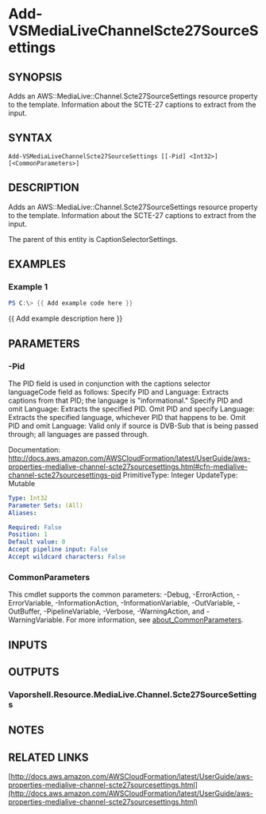 # Add-VSMediaLiveChannelScte27SourceSettings

## SYNOPSIS
Adds an AWS::MediaLive::Channel.Scte27SourceSettings resource property to the template.
Information about the SCTE-27 captions to extract from the input.

## SYNTAX

```
Add-VSMediaLiveChannelScte27SourceSettings [[-Pid] <Int32>] [<CommonParameters>]
```

## DESCRIPTION
Adds an AWS::MediaLive::Channel.Scte27SourceSettings resource property to the template.
Information about the SCTE-27 captions to extract from the input.

The parent of this entity is CaptionSelectorSettings.

## EXAMPLES

### Example 1
```powershell
PS C:\> {{ Add example code here }}
```

{{ Add example description here }}

## PARAMETERS

### -Pid
The PID field is used in conjunction with the captions selector languageCode field as follows: Specify PID and Language: Extracts captions from that PID; the language is "informational." Specify PID and omit Language: Extracts the specified PID.
Omit PID and specify Language: Extracts the specified language, whichever PID that happens to be.
Omit PID and omit Language: Valid only if source is DVB-Sub that is being passed through; all languages are passed through.

Documentation: http://docs.aws.amazon.com/AWSCloudFormation/latest/UserGuide/aws-properties-medialive-channel-scte27sourcesettings.html#cfn-medialive-channel-scte27sourcesettings-pid
PrimitiveType: Integer
UpdateType: Mutable

```yaml
Type: Int32
Parameter Sets: (All)
Aliases:

Required: False
Position: 1
Default value: 0
Accept pipeline input: False
Accept wildcard characters: False
```

### CommonParameters
This cmdlet supports the common parameters: -Debug, -ErrorAction, -ErrorVariable, -InformationAction, -InformationVariable, -OutVariable, -OutBuffer, -PipelineVariable, -Verbose, -WarningAction, and -WarningVariable. For more information, see [about_CommonParameters](http://go.microsoft.com/fwlink/?LinkID=113216).

## INPUTS

## OUTPUTS

### Vaporshell.Resource.MediaLive.Channel.Scte27SourceSettings
## NOTES

## RELATED LINKS

[http://docs.aws.amazon.com/AWSCloudFormation/latest/UserGuide/aws-properties-medialive-channel-scte27sourcesettings.html](http://docs.aws.amazon.com/AWSCloudFormation/latest/UserGuide/aws-properties-medialive-channel-scte27sourcesettings.html)

